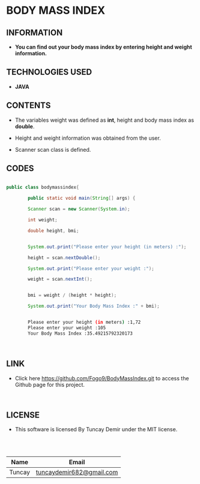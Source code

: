 # **BODY MASS INDEX**

## INFORMATION

* **You can find out your body mass index by entering height and weight information.**

## TECHNOLOGIES USED

* **JAVA**

## CONTENTS

* The variables weight was defined as **int**, height and body mass index as **double**.

* Height and weight information was obtained from the user.

* Scanner scan class is defined.

## CODES

```Java

public class bodymassindex{

        public static void main(String[] args) {

        Scanner scan = new Scanner(System.in);

        int weight;

        double height, bmi;

```

```Java

        System.out.print("Please enter your height (in meters) :");

        height = scan.nextDouble();

        System.out.print("Please enter your weight :");

        weight = scan.nextInt();


        bmi = weight / (height * height);

        System.out.print("Your Body Mass Index :" + bmi);

```

```bash

        Please enter your height (in meters) :1,72
        Please enter your weight :105
        Your Body Mass Index :35.49215792320173

```
<br />

## LINK

* Click here https://github.com/Fogo9/BodyMassIndex.git to access the Github page for this project.

<br />

## LICENSE

* This software is licensed By Tuncay Demir under the MIT license.

<br />


<br/>

| Name |  Email |
| ---- |  ----- |
| Tuncay | tuncaydemir682@gmail.com |
